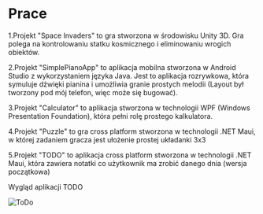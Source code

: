 # Prace

1.Projekt "Space Invaders" to gra stworzona w środowisku Unity 3D. Gra polega na kontrolowaniu statku kosmicznego i eliminowaniu wrogich obiektów.

2.Projekt "SimplePianoApp" to aplikacja mobilna stworzona w Android Studio z wykorzystaniem języka Java. Jest to aplikacja rozrywkowa, która symuluje dźwięki pianina i umożliwia granie prostych melodii (Layout był tworzony pod mój telefon, więc może się bugować).

3.Projekt "Calculator" to aplikacja stworzona w technologii WPF (Windows Presentation Foundation), która pełni rolę prostego kalkulatora.

4.Projekt "Puzzle" to gra cross platform stworzona w technologii .NET Maui, w której zadaniem gracza jest ułożenie prostej układanki 3x3

5.Projekt "TODO" to aplikacja cross platform stworzona w technologii .NET Maui, która zawiera notatki co użytkownik ma zrobić danego dnia (wersja początkowa)

Wygląd aplikacji TODO

![ToDo](https://github.com/janobbb/Prace/assets/126664594/6eba7b27-fba0-4540-9f17-bb71d06b1178)
